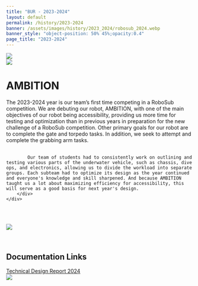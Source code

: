 ```yaml
---
title: "BUR - 2023-2024"
layout: default
permalink: /history/2023-2024
banner: /assets/images/history/2023_2024/robosub_2024.webp
banner_style: "object-position: 50% 45%;opacity:0.4"
page_title: "2023-2024"
---
```


<div class="bur-wide-container">
    <div class="row bur-subteam-row gx-5">
        <div class="col">
            <img class="bur-photo home-photo" src="{{site.base_url}}/assets/images/history/2023_2024/teleop_2324.webp" decoding="async">
        </div>
        <div class="col small-margin-top">
            <img class="bur-photo home-photo" src="{{site.base_url}}/assets/images/history/2023_2024/lab_2324.webp" decoding="async">
        </div>
    </div>
</div>

<div class="bur-wide-container small-margin-top">
    <div class="row bur-subteam-row">
        <h1>AMBITION</h1>
        <div class="bur-text">
            The 2023-2024 year is our team’s first time competing in a RoboSub competition. We are debuting our robot, AMBITION, with one of the main objectives of our robot being accessibility, providing us more time for testing and optimization than in previous years in preparation for the new challenge of a RoboSub competition. Other primary goals for our robot are to complete the gate and torpedo tasks. In addition, we seek to attempt and complete the grabbing arm tasks. <br/><br/>

            Our team of students had to consistently work on outlining and testing various parts of the underwater vehicle, such as chassis, dive ops, and electronics, allowing us to divide the workload into separate groups. Each subteam had to optimize its design as the year continued and everyone's knowledge and skill sharpened. And because AMBITION taught us a lot about maximizing efficiency for accessibility, this will serve as a good basis for next year's design.
        </div>
    </div>
</div>

<div class="bur-wide-container" style="margin-top: 60px; margin-bottom: 60px;">
    <img class="bur-photo" src="{{site.base_url}}/assets/images/history/2023_2024/poster_2324.webp" loading="lazy" decoding="async">
</div>

<div class="bur-wide-container">
    <div class="row bur-subteam-row">
        <div class="col-xl-4">
            <h2>Documentation Links</h2>
            <a href="https://drive.google.com/file/d/1sV06dk753rV1KYzEbMex80eeZetO_k_i/view?usp=sharing">Technical Design Report 2024 </a>
        </div>
        <div class="col small-margin-top">
            <img class="bur-photo" src="{{site.base_url}}/assets/images/history/2023_2024/deck_2324.webp" loading="lazy" decoding="async">
        </div>
    </div>
</div>
